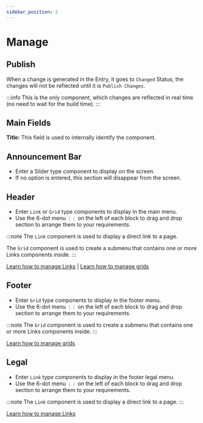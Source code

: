 ```yaml
---
sidebar_position: 2
---
```


# Manage

## Publish

When a change is generated in the Entry, it goes to `Changed` Status, the changes will not be reflected until it is `Publish Changes`.

:::info
This is the only component, which changes are reflected in real time (no need to wait for the build time).
:::

## Main Fields

**Title:** This field is used to internally identify the component.

## Announcement Bar

- Enter a Slider type component to display on the screen.
- If no option is entered, this section will disappear from the screen.

## Header

- Enter `Link` or `Grid` type components to display in the main menu.
- Use the 6-dot menu `⋮⋮` on the left of each block to drag and drop section to arrange them to your requirements.

:::note
The `Link` component is used to display a direct link to a page.

The `Grid` component is used to create a submenu that contains one or more Links components inside.
:::

[Learn how to manage Links](/docs/components/link) | [Learn how to manage grids](/docs/components/grid)

## Footer

- Enter `Grid` type components to display in the footer menu.
- Use the 6-dot menu `⋮⋮` on the left of each block to drag and drop section to arrange them to your requirements.

:::note
The `Grid` component is used to create a submenu that contains one or more Links components inside.
:::

[Learn how to manage grids](/docs/components/grid)

## Legal

- Enter `Link` type components to display in the footer legal menu.
- Use the 6-dot menu `⋮⋮` on the left of each block to drag and drop section to arrange them to your requirements.

:::note
The `Link` component is used to display a direct link to a page.
:::

[Learn how to manage Links](/docs/components/link)
